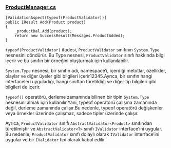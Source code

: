 ﻿
 ### [ProductManager.cs](Business/Concrete/ProductManager.cs)
```
[ValidationAspect(typeof(ProductValidator))]
public IResult Add(Product product)
{
    _productDal.Add(product);
    return new SuccessResult(Messages.ProductAdded);
}
```
`typeof(ProductValidator)` ifadesi, `ProductValidator` sınıfının `System.Type` nesnesini döndürür. Bu Type nesnesi, `ProductValidator` sınıfı hakkında bilgi içerir ve bu sınıfın bir örneğini oluşturmak için kullanılabilir.

`System.Type` nesnesi, bir sınıfın adı, namespace’i, içerdiği metotlar, özellikler, olaylar ve diğer üyeler gibi bilgileri içerir12345.Ayrıca, bir sınıfın hangi interfaceleri uyguladığı, hangi sınıftan türetildiği ve diğer tip bilgileri gibi bilgileri de içerir.

`typeof()` operatörü, derleme zamanında bilinen bir tipin `System.Type` nesnesini almak için kullanılır.Yani, typeof operatörü çalışma zamanında değil, derleme zamanında çalışır.Bu nedenle, typeof operatörü değişkenler veya örnekler üzerinde çalışmaz, sadece tipler üzerinde çalışır.

Ayrıca, `ProductValidator` sınıfı `AbstractValidator<Product>` sınıfından türetilmiştir ve `AbstractValidator<T>` sınıfı
`IValidator` interface’ini uygular. Bu nedenle, `ProductValidator` sınıfı dolaylı olarak `IValidator` interface’ini uygular ve bir `IValidator` tipi olarak kabul edilir.

